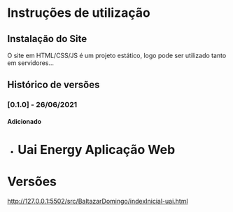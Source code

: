 # Instruções de utilização

## Instalação do Site

O site em HTML/CSS/JS é um projeto estático, logo pode ser utilizado tanto em servidores...

## Histórico de versões

### [0.1.0] - 26/06/2021
#### Adicionado
- # Uai Energy Aplicação Web


# Versões
http://127.0.0.1:5502/src/BaltazarDomingo/indexInicial-uai.html